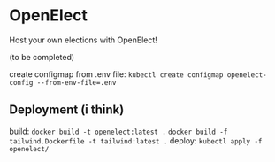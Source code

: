 # OpenElect
Host your own elections with OpenElect!

(to be completed)

create configmap from .env file:
```kubectl create configmap openelect-config --from-env-file=.env```

## Deployment (i think)
build:
```docker build -t openelect:latest .```
```docker build -f tailwind.Dockerfile -t tailwind:latest .```
deploy:
```kubectl apply -f openelect/```